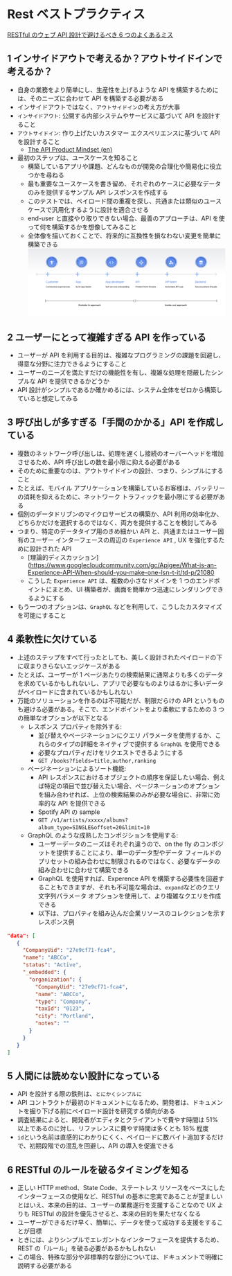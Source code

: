 # Rest ベストプラクティス

[RESTful のウェブ API 設計で避けるべき 6 つのよくあるミス](https://cloud.google.com/blog/ja/products/api-management/restful-web-api-design-best-practices/?hl=ja)

## 1 インサイドアウトで考えるか？アウトサイドインで考えるか？

- 自身の業務をより簡単にし、生産性を上げるような API を構築するためには、そのニーズに合わせて API を構築する必要がある
- インサイドアウトではなく、`アウトサイドイン`の考え方が大事
- `インサイドアウト`: 公開する内部システムやサービスに基づいて API を設計すること
- `アウトサイドイン`: 作り上げたいカスタマー エクスペリエンスに基づいて API を設計すること
  - [The API Product Mindset (en)](https://cloud.google.com/files/apigee/apigee-api-product-mindset-ebook.pdf)
- 最初のステップは、ユースケースを知ること
  - 構築しているアプリや課題、どんなものが開発の合理化や簡易化に役立つかを尋ねる
  - 最も重要なユースケースを書き留め、それぞれのケースに必要なデータのみを提供するサンプル API レスポンスを作成する
  - このテストでは、ペイロード間の重複を探し、共通または類似のユースケースで汎用化するように設計を適合させる
  - end-user と直接やり取りできない場合、最善のアプローチは、API を使って何を構築するかを想像してみること
  - 全体像を描いておくことで、将来的に互換性を損なわない変更を簡単に構築できる
    ![inside-out / outside-in](https://github.com/hiromaily/documents/raw/main/images/1_RESTful_inside_out.jpg "inside-out / outside-in")

## 2 ユーザーにとって複雑すぎる API を作っている

- ユーザーが API を利用する目的は、複雑なプログラミングの課題を回避し、得意な分野に注力できるようにすること
- ユーザーのニーズを満たすだけの機能性を有し、複雑な処理を隠蔽したシンプルな API を提供できるかどうか
- API 設計がシンプルであるか確かめるには、システム全体をゼロから構築していると想定してみる

## 3 呼び出しが多すぎる「手間のかかる」API を作成している

- 複数のネットワーク呼び出しは、処理を遅くし接続のオーバーヘッドを増加させるため、API 呼び出しの数を最小限に抑える必要がある
- そのために重要なのは、アウトサイドインの設計、つまり、シンプルにすること
- たとえば、モバイル アプリケーションを構築しているお客様は、バッテリーの消耗を抑えるために、ネットワーク トラフィックを最小限にする必要がある
- 個別のデータドリブンのマイクロサービスの構築か、API 利用の効率化か、どちらかだけを選択するのではなく、両方を提供することを検討してみる
- つまり、特定のデータタイプ用のきめ細かい API と、共通またはユーザー固有のユーザー インターフェースの周辺の `Experience API` , UX を強化するために設計された API
  - [理論的ディスカッション](<https://www.googlecloudcommunity.com/gc/Apigee/What-is-an-Experience-API-When-should-you-make-one-Isn-t-it/td-p/21080>
  - こうした `Experience API` は、複数の小さなドメインを 1 つのエンドポイントにまとめ、UI 構築者が、画面を簡単かつ迅速にレンダリングできるようにする
- もう一つのオプションは、`GraphQL` などを利用して、こうしたカスタマイズを可能にすること

## 4 柔軟性に欠けている

- 上述のステップをすべて行ったとしても、美しく設計されたペイロードの下に収まりきらないエッジケースがある
- たとえば、ユーザーが 1 ページあたりの検索結果に通常よりも多くのデータを求めているかもしれないし、アプリで必要なものよりはるかに多いデータがペイロードに含まれているかもしれない
- 万能のソリューションを作るのは不可能だが、制限だらけの API というものも避ける必要がある。そこで、エンドポイントをより柔軟にするための 3 つの簡単なオプションが以下となる
  - レスポンス プロパティを除外する:
    - 並び替えやページネーションにクエリ パラメータを使用するか、これらのタイプの詳細をネイティブで提供する `GraphQL` を使用できる
    - 必要なプロパティだけをリクエストできるようにする
    - `GET /books?fields=title,author,ranking`
  - ページネーションによるソート機能:
    - API レスポンスにおけるオブジェクトの順序を保証したい場合、例えば特定の項目で並び替えたい場合、ページネーションのオプションを組み合わせれば、上位の検索結果のみが必要な場合に、非常に効率的な API を提供できる
    - Spotify API の sample
    - `GET /v1/artists/xxxxx/albums?album_type=SINGLE&offset=20&limit=10`
  - GraphQL のような成熟したコンポジションを使用する:
    - ユーザーデータのニーズはそれぞれ違うので、on the fly のコンポジットを提供することにより、単一のデータ型やデータ フィールドのプリセットの組み合わせに制限されるのではなく、必要なデータの組み合わせに合わせて構築できる
    - GraphQL を使用すれば、Experence API を構築する必要性を回避することもできますが、それも不可能な場合は、`expand`などのクエリ文字列パラメータ オプションを使用して、より複雑なクエリを作成できる
    - 以下は、プロパティを組み込んだ企業リソースのコレクションを示すレスポンス例

```json
"data": [
   {
     "CompanyUid": "27e9cf71-fca4",
     "name": "ABCCo",
     "status": "Active",
     "_embedded": {
       "organization": {
         "CompanyUid": "27e9cf71-fca4",
         "name": "ABCCo",
         "type": "Company",
         "taxId": "0123",
         "city": "Portland",
         "notes": ""
       }
     }
   }
]
```

## 5 人間には読めない設計になっている

- API を設計する際の鉄則は、`とにかくシンプルに`
- API コントラクトが最初のドキュメントになるため、開発者は、ドキュメントを掘り下げる前にペイロード設計を研究する傾向がある
- 調査結果によると、開発者がエディタとクライアントで費やす時間は 51% 以上であるのに対し、リファレンスに費やす時間は多くとも 18% 程度
- `id`という名前は直感的にわかりにくく、ペイロードに数バイト追加するだけで、初期段階での混乱を回避し、API の導入を促進できる

## 6 RESTful のルールを破るタイミングを知る

- 正しい HTTP method、State Code、ステートレス リソースをベースにしたインターフェースの使用など、RESTful の基本に忠実であることが望ましいとはいえ、本来の目的は、ユーザーの業務遂行を支援することなので UX よりも RESTful の設計を優先させると、本来の目的を果たせなくなる
- ユーザーができるだけ早く、簡単に、データを使って成功する支援をすることが目標
- ときには、よりシンプルでエレガントなインターフェースを提供するため、REST の「ルール」を破る必要があるかもしれない
- この場合、特殊な部分や非標準的な部分については、ドキュメントで明確に説明する必要がある
